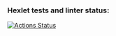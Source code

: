 ### Hexlet tests and linter status:
[![Actions Status](https://github.com/AsyaKnyazeva/frontend-project-lvl2/workflows/hexlet-check/badge.svg)](https://github.com/AsyaKnyazeva/frontend-project-lvl2/actions)